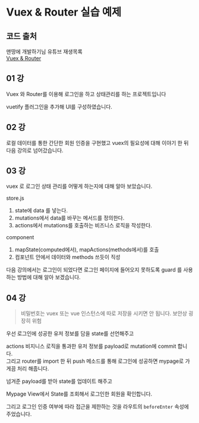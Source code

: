 # Vuex & Router 실습 예제

## 코드 출처

맨땅에 개발하기님 유튜브 재생목록  
[Vuex & Router](https://www.youtube.com/watch?v=TSyS3hMaDfA&list=PLZzSdj89sCN2BNq2ugCT634Cazda_Ytl-)

## 01 강

Vuex 와 Router를 이용해 로그인을 하고 상태관리를 하는 프로젝트입니다

vuetify 플러그인을 추가해 UI를 구성하였습니다.

## 02 강

로컬 데이터를 통한 간단한 회원 인증을 구현했고 vuex의 필요성에 대해 이야기 한 뒤 다음 강의로 넘어갔습니다.

## 03 강

vuex 로 로그인 상태 관리를 어떻게 하는지에 대해 알아 보았습니다.

store.js

1. state에 data 를 넣는다.
2. mutations에서 data를 바꾸는 메서드를 정의한다.
3. actions에서 mutations를 호출하는 비즈니스 로직을 작성한다.

component

1. mapState(computed에서), mapActions(methods에서)를 호출
2. 컴포넌트 안에서 데이터와 methods 쓰듯이 직성

다음 강의에서는 로그인이 되었다면 로그인 페이지에 들어오지 못하도록 guard 를 사용하는 방법에 대해 알아 보겠습니다.

## 04 강

> 비밀번호는 vuex 또는 vue 인스턴스에 따로 저장을 시키면 안 됩니다. 보안상 굉장히 위험

우선 로그인에 성공한 유저 정보를 담을 state를 선언해주고

actions 비지니스 로직을 통과한 유저 정보를 payload로 mutation에 commit 합니다.  
그리고 router를 import 한 뒤 push 메소드를 통해 로그인에 성공하면 mypage로 가게끔 처리 해줍니다.

넘겨준 payload를 받아 state를 업데이트 해주고

Mypage View에서 State를 조회해서 로그인한 회원을 확인합니다.

그리고 로그인 인증 여부에 따라 접근을 제한하는 것을 라우트의 `beforeEnter` 속성에 주었습니다.
